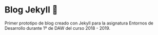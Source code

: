 # Blog Jekyll :speech_balloon:
Primer prototipo de blog creado con Jekyll para la asignatura Entornos de Desarrollo durante 1º de DAW del curso 2018 - 2019.
